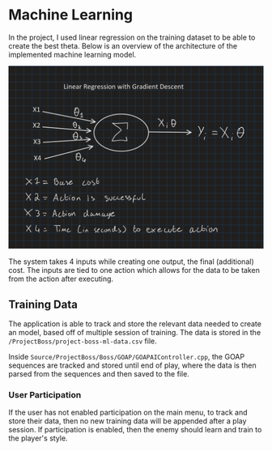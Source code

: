 # Machine Learning

In the project, I used linear regression on the training dataset to be able to create the best theta. Below is an overview of the architecture of the implemented machine learning model.

![ml-architecture-overview](./ml-architecture.png)

The system takes 4 inputs while creating one output, the final (additional) cost. The inputs are tied to one action which allows for the data to be taken from the action after executing.

## Training Data

The application is able to track and store the relevant data needed to create an model, based off of multiple session of training. The data is stored in the ```/ProjectBoss/project-boss-ml-data.csv``` file. 

Inside ```Source/ProjectBoss/Boss/GOAP/GOAPAIController.cpp```, the GOAP sequences are tracked and stored until end of play, where the data is then parsed from the sequences and then saved to the file.

### User Participation
If the user has not enabled participation on the main menu, to track and store their data, then no new training data will be appended after a play session. If participation is enabled, then the enemy should learn and train to the player's style.
